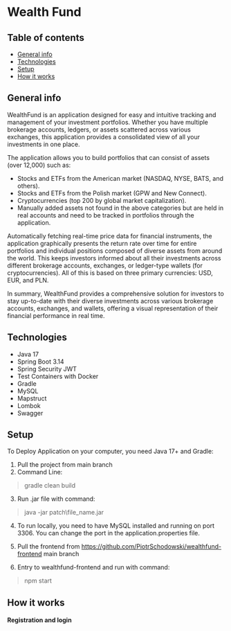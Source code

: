 # Wealth Fund
## Table of contents
* [General info](#general-info)
* [Technologies](#technologies)
* [Setup](#setup)
* [How it works](#how-it-works)

## General info
WealthFund is an application designed for easy and intuitive tracking and management of your investment portfolios. 
Whether you have multiple brokerage accounts, ledgers, or assets scattered across various exchanges, this application provides a consolidated view of all your investments in one place.

The application allows you to build portfolios that can consist of assets (over 12,000) such as:

* Stocks and ETFs from the American market (NASDAQ, NYSE, BATS, and others).
* Stocks and ETFs from the Polish market (GPW and New Connect).
* Cryptocurrencies (top 200 by global market capitalization).
* Manually added assets not found in the above categories but are held in real
accounts and need to be tracked in portfolios through the application.

Automatically fetching real-time price data for financial instruments, 
the application graphically presents the return rate over time for entire
portfolios and individual positions composed of diverse assets from around the world. 
This keeps investors informed about all their investments across different brokerage accounts,
exchanges, or ledger-type wallets (for cryptocurrencies).
All of this is based on three primary currencies: USD, EUR, and PLN.

In summary, WealthFund provides a comprehensive solution for investors to stay up-to-date with their diverse
investments across various brokerage accounts, exchanges, and wallets, offering a visual representation of their
financial performance in real time.

## Technologies
* Java 17
* Spring Boot 3.14
* Spring Security JWT
* Test Containers with Docker
* Gradle
* MySQL
* Mapstruct
* Lombok
* Swagger

## Setup
To Deploy Application on your computer, you need Java 17+ and Gradle:

1. Pull the project from main branch 
3. Command Line:
>gradle clean build

3. Run .jar file with command:
>java -jar patch\file_name.jar
 
4. To run locally, you need to have MySQL installed and running on port 3306. 
   You can change the port in the application.properties file.

5. Pull the frontend from https://github.com/PiotrSchodowski/wealthfund-frontend main branch
6. Entry to wealthfund-frontend and run with command:
>npm start

## How it works
#### Registration and login